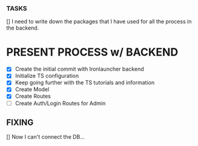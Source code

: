 ### TASKS
[] I need to write down the packages that I have used for all the process in the backend. 

# PRESENT PROCESS w/ BACKEND

- [x]  Create the initial commit with Ironlauncher backend
- [x]  Initialize TS configuration
- [X]  Keep going further with the TS tutorials and information
- [X]  Create Model
- [X]  Create Routes
- [ ]  Create Auth/Login Routes for Admin

## FIXING
[] Now I can't connect the DB...



